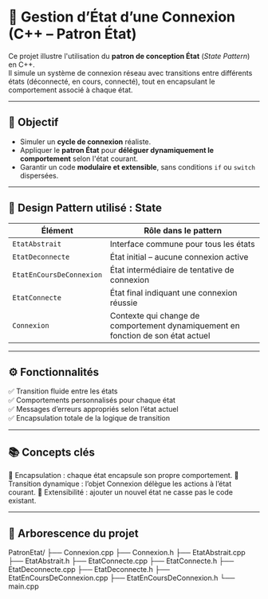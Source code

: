 # 🔄 Gestion d’État d’une Connexion (C++ – Patron État)

Ce projet illustre l'utilisation du **patron de conception État** (*State Pattern*) en C++.  
Il simule un système de connexion réseau avec transitions entre différents états (déconnecté, en cours, connecté), tout en encapsulant le comportement associé à chaque état.

---

## 🎯 Objectif

- Simuler un **cycle de connexion** réaliste.
- Appliquer le **patron État** pour **déléguer dynamiquement le comportement** selon l'état courant.
- Garantir un code **modulaire et extensible**, sans conditions `if` ou `switch` dispersées.

---

## 🧩 Design Pattern utilisé : State

| Élément         | Rôle dans le pattern                         |
|-----------------|----------------------------------------------|
| `EtatAbstrait`  | Interface commune pour tous les états        |
| `EtatDeconnecte`| État initial – aucune connexion active       |
| `EtatEnCoursDeConnexion` | État intermédiaire de tentative de connexion |
| `EtatConnecte`  | État final indiquant une connexion réussie   |
| `Connexion`     | Contexte qui change de comportement dynamiquement en fonction de son état actuel |

---

## ⚙️ Fonctionnalités

✅ Transition fluide entre les états  
✅ Comportements personnalisés pour chaque état  
✅ Messages d’erreurs appropriés selon l’état actuel  
✅ Encapsulation totale de la logique de transition

---

## 📚 Concepts clés
🎯 Encapsulation : chaque état encapsule son propre comportement.
🔁 Transition dynamique : l’objet Connexion délègue les actions à l’état courant.
🧱 Extensibilité : ajouter un nouvel état ne casse pas le code existant.

---

## 📂 Arborescence du projet
PatronEtat/
├── Connexion.cpp
├── Connexion.h
├── EtatAbstrait.cpp
├── EtatAbstrait.h
├── EtatConnecte.cpp
├── EtatConnecte.h
├── EtatDeconnecte.cpp
├── EtatDeconnecte.h
├── EtatEnCoursDeConnexion.cpp
├── EtatEnCoursDeConnexion.h
└── main.cpp
